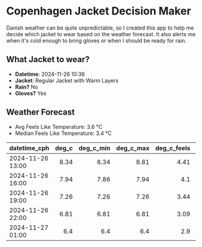 
# Copenhagen Jacket Decision Maker

Danish weather can be quite unpredictable, so I created this app to help me decide which jacket to wear based on the weather forecast. 
It also alerts me when it's cold enough to bring gloves or when I should be ready for rain.

## What Jacket to wear?

- **Datetime**: 2024-11-26 10:36
- **Jacket**: Regular Jacket with Warm Layers
- **Rain?** No
- **Gloves?** Yes

## Weather Forecast
- Avg Feels Like Temperature: 3.6 °C
- Median Feels Like Temperature: 3.4 °C

| datetime_cph     |   deg_c |   deg_c_min |   deg_c_max |   deg_c_feels | weather   | wind   | rain   |
|:-----------------|--------:|------------:|------------:|--------------:|:----------|:-------|:-------|
| 2024-11-26 13:00 |    8.34 |        8.34 |        8.81 |          4.41 | Clouds    | High   | None   |
| 2024-11-26 16:00 |    7.94 |        7.86 |        7.94 |          4.1  | Clouds    | High   | None   |
| 2024-11-26 19:00 |    7.26 |        7.26 |        7.26 |          3.44 | Clouds    | High   | None   |
| 2024-11-26 22:00 |    6.81 |        6.81 |        6.81 |          3.09 | Clouds    | High   | None   |
| 2024-11-27 01:00 |    6.4  |        6.4  |        6.4  |          2.9  | Clouds    | High   | None   |
        